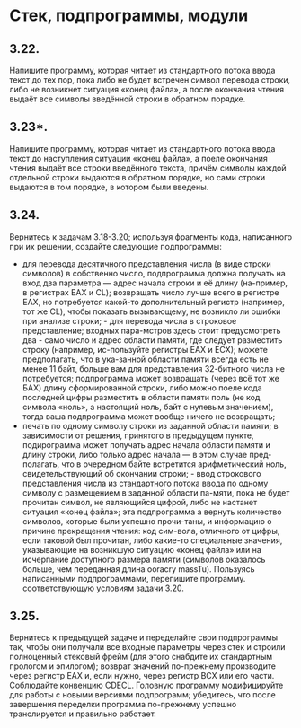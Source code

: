 # Стек, подпрограммы, модули
## 3.22. 
Напишите программу, которая читает из стандартного потока ввода текст до тех пор, пока либо не будет встречен символ перевода строки, либо не возникнет ситуация «конец файла», а после окончания чтения выдаёт все символы введённой строки в обратном порядке.
## 3.23*. 
Напишите программу, которая читает из стандартного потока ввода текст до наступления ситуации «конец файла», а поеле окончания чтения выдаёт все строки введённого текста, причём символы каждой отдельной строки выдаются в обратном порядке, но сами строки выдаются в том порядке, в котором были введены.
## 3.24. 
Вернитесь к задачам 3.18-3.20; используя фрагменты кода, написанного при их решении, создайте следующие подпрограммы:
- для перевода десятичного представления числа (в виде строки символов) в собственно число, подпрограмма должна получать на вход два параметра — адрес начала строки и её длину (на-пример, в регистрах ЕАХ и CL); возвращать число лучше всего в регистре EAX, но потребуется какой-то дополнительный регистр (например, тот же CL), чтобы показать вызывающему, не возникло ли ошибки при анализе строки;
﻿﻿- для перевода числа в строковое представление; входных пара-мстров здесь стоит предусмотреть два - само число и адрес области памяти, где следует разместить строку (например, ис-пользуйте регистры ЕАХ и ЕСХ); можете предполагать, что в ука-занной области памяти всегда есть не менее 11 байт, больше вам для представления 32-битного числа не потребуется; подпрограмма может возвращать (через всё тот же БАХ) длину сформированной строки, либо можно поеле кода последней цифры разместить в области памяти поль (не код символа «ноль», а настоящий ноль, байт с нулевым значением), тогда ваша подпрограмма может вообще ничего не возвращать;
-  печать по одному символу строки из заданной области памяти;
в зависимости от решения, принятого в предыдущем пункте, подирограмма может получать адрес начала области памяти и длину строки, либо только адрес начала — в этом случае пред-полагать, что в очередном байте встретится арифметический ноль, свидетельствующий об окончании строки;
﻿﻿- ввод строкового представления числа из стандартного потока ввода по одному символу с размещением в заданной области па-мяти, пока не будет прочитан символ, не являющийся цифрой, либо не настанет ситуация «конец файла»; эта подпрограмма
а вернуть количество символов, которые были успешно прочи-таны, и информацию о причине прекращения чтения: код сим-вола, отличного от цифры, если таковой был прочитан, либо какие-то специальные значения, указывающие на возникшую ситуацию «конец файла» или на исчерпание доступного размера памяти (символов оказалось больше, чем переданная длина
ooracry massTu).
Пользуясь написанными подпрограммами, перепишите программу. соответствующую условиям задачи 3.20.
## 3.25. 
Вернитесь к предыдущей задаче и переделайте свои подпрограммы так, чтобы они получали все входные параметры через стек и строили полноценный стековый фрейм (для этого снабдите их стандартным прологом и эпилогом); возврат значений по-прежнему производите через регистр ЕАХ и, если нужно, через регистр ВСХ или его части. Соблюдайте конвенцию CDECL. Головную программу модифицируйте для работы с новыми версиями подпрограмм; убедитесь, что после завершения переделки программа по-прежнему успешно транслируется и правильно работает.
